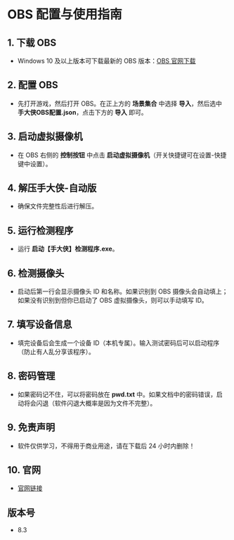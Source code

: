 # OBS 配置与使用指南

## 1. 下载 OBS
- Windows 10 及以上版本可下载最新的 OBS 版本：[OBS 官网下载](https://obsproject.com/zh-cn/download)

## 2. 配置 OBS
- 先打开游戏，然后打开 OBS。在正上方的 **场景集合** 中选择 **导入**，然后选中 **手大侠OBS配置.json**，点击下方的 **导入** 即可。

## 3. 启动虚拟摄像机
- 在 OBS 右侧的 **控制按钮** 中点击 **启动虚拟摄像机**（开关快捷键可在设置-快捷键中设置）。

## 4. 解压手大侠-自动版
- 确保文件完整性后进行解压。

## 5. 运行检测程序
- 运行 **启动【手大侠】检测程序.exe**。

## 6. 检测摄像头
- 启动后第一行会显示摄像头 ID 和名称。如果识别到 OBS 摄像头会自动填上；如果没有识别到但你已启动了 OBS 虚拟摄像头，则可以手动填写 ID。

## 7. 填写设备信息
- 填完设备后会生成一个设备 ID（本机专属）。输入测试密码后可以启动程序（防止有人乱分享该程序）。

## 8. 密码管理
- 如果密码记不住，可以将密码放在 **pwd.txt** 中。如果文档中的密码错误，启动将会闪退（软件闪退大概率是因为文件不完整）。

## 9. 免责声明
- 软件仅供学习，不得用于商业用途，请在下载后 24 小时内删除！

## 10. 官网
- [官网链接]([https://www.xygzs.cp](https://qwe12345.rth1.xyz/server/Hand_hero))

## 版本号
- 8.3
